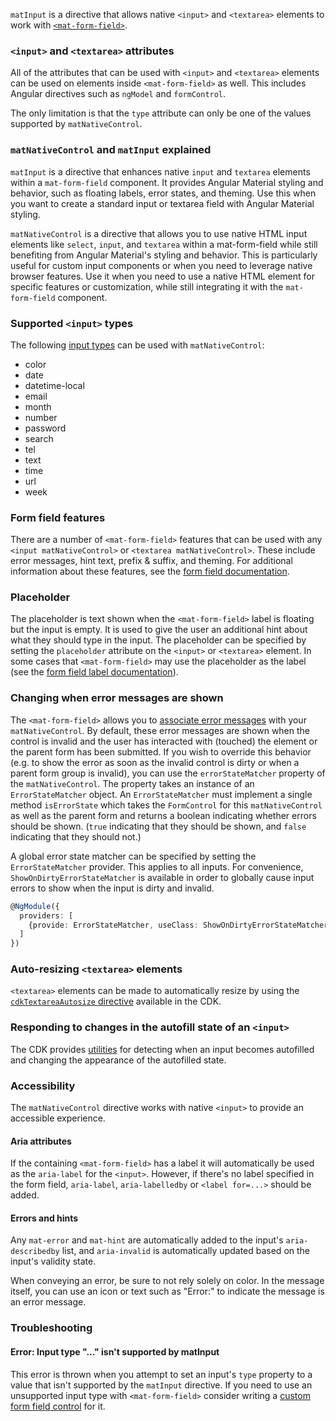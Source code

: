 `matInput` is a directive that allows native `<input>` and `<textarea>` elements to work with
[`<mat-form-field>`](https://material.angular.dev/components/form-field/overview).

<!-- example(input-overview) -->

### `<input>` and `<textarea>` attributes

All of the attributes that can be used with `<input>` and `<textarea>` elements can be used
on elements inside `<mat-form-field>` as well. This includes Angular directives such as `ngModel`
and `formControl`.

The only limitation is that the `type` attribute can only be one of the values supported by
`matNativeControl`. 

### `matNativeControl` and `matInput` explained

`matInput` is a directive that enhances native `input` and `textarea` elements within a `mat-form-field` component.
 It provides Angular Material styling and behavior, such as floating labels, error states, and theming. Use this when
 you want to create a standard input or textarea field with Angular Material styling.

`matNativeControl` is a directive that allows you to use native HTML input elements like `select`, `input`, and `textarea`
 within a mat-form-field while still benefiting from Angular Material's styling and behavior. 
 This is particularly useful for custom input components or when you need to leverage native browser features. Use it when
 you need to use a native HTML element for specific features or customization, while still integrating it with the `mat-form-field` component.

### Supported `<input>` types

The following [input types](https://developer.mozilla.org/en-US/docs/Web/HTML/Element/input) can
be used with `matNativeControl`:
* color
* date
* datetime-local
* email
* month
* number
* password
* search
* tel
* text
* time
* url
* week

### Form field features

There are a number of `<mat-form-field>` features that can be used with any `<input matNativeControl>` or
`<textarea matNativeControl>`. These include error messages, hint text, prefix & suffix, and theming. For
additional information about these features, see the
[form field documentation](https://material.angular.dev/components/form-field/overview).

### Placeholder

The placeholder is text shown when the `<mat-form-field>` label is floating but the input is empty.
It is used to give the user an additional hint about what they should type in the input. The
placeholder can be specified by setting the `placeholder` attribute on the `<input>` or `<textarea>`
element. In some cases that `<mat-form-field>` may use the placeholder as the label (see the
[form field label documentation](https://material.angular.dev/components/form-field/overview#floating-label)).

### Changing when error messages are shown

The `<mat-form-field>` allows you to
[associate error messages](https://material.angular.dev/components/form-field/overview#error-messages)
with your `matNativeControl`. By default, these error messages are shown when the control is invalid and
the user has interacted with (touched) the element or the parent form has been submitted. If
you wish to override this behavior (e.g. to show the error as soon as the invalid control is dirty
or when a parent form group is invalid), you can use the `errorStateMatcher` property of the
`matNativeControl`. The property takes an instance of an `ErrorStateMatcher` object. An `ErrorStateMatcher`
must implement a single method `isErrorState` which takes the `FormControl` for this `matNativeControl` as
well as the parent form and returns a boolean indicating whether errors should be shown. (`true`
indicating that they should be shown, and `false` indicating that they should not.)

<!-- example(input-error-state-matcher) -->

A global error state matcher can be specified by setting the `ErrorStateMatcher` provider. This
applies to all inputs. For convenience, `ShowOnDirtyErrorStateMatcher` is available in order to
globally cause input errors to show when the input is dirty and invalid.

```ts
@NgModule({
  providers: [
    {provide: ErrorStateMatcher, useClass: ShowOnDirtyErrorStateMatcher}
  ]
})
```

### Auto-resizing `<textarea>` elements

`<textarea>` elements can be made to automatically resize by using the
[`cdkTextareaAutosize` directive](https://material.angular.dev/cdk/text-field/overview#automatically-resizing-a-textarea)
available in the CDK.

### Responding to changes in the autofill state of an `<input>`

The CDK provides
[utilities](https://material.angular.dev/cdk/text-field/overview#monitoring-the-autofill-state-of-an-input)
for detecting when an input becomes autofilled and changing the appearance of the autofilled state.

### Accessibility

The `matNativeControl` directive works with native `<input>` to provide an accessible experience.

#### Aria attributes

If the containing `<mat-form-field>` has a label it will automatically be used as the `aria-label`
for the `<input>`. However, if there's no label specified in the form field, `aria-label`,
`aria-labelledby` or `<label for=...>` should be added.

#### Errors and hints

Any `mat-error` and `mat-hint` are automatically added to the input's `aria-describedby` list, and
`aria-invalid` is automatically updated based on the input's validity state.

When conveying an error, be sure to not rely solely on color. In the message itself, you can use an
icon or text such as "Error:" to indicate the message is an error message.

### Troubleshooting

#### Error: Input type "..." isn't supported by matInput

This error is thrown when you attempt to set an input's `type` property to a value that isn't
supported by the `matInput` directive. If you need to use an unsupported input type with
`<mat-form-field>` consider writing a
[custom form field control](https://material.angular.dev/guide/creating-a-custom-form-field-control)
for it.
